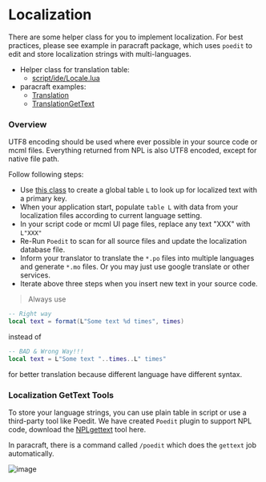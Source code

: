 # Localization

There are some helper class for you to implement localization. For best practices, please see example in paracraft package, which uses `poedit` to edit and store localization strings with multi-languages.

- Helper class for translation table:
  - [script/ide/Locale.lua](https://github.com/NPLPackages/main/tree/master/script/ide/Locale.lua)
- paracraft examples:
  - [Translation](https://github.com/NPLPackages/paracraft/tree/master/script/apps/Aries/Creator/Game/Common/Translation.lua)
  - [TranslationGetText](https://github.com/NPLPackages/paracraft/tree/master/script/apps/Aries/Creator/Game/Common/TranslationGetText.lua)

### Overview
UTF8 encoding should be used where ever possible in your source code or mcml files. Everything returned from NPL is also UTF8 encoded, except for native file path. 

Follow following steps:
- Use [this class](https://github.com/NPLPackages/main/tree/master/script/ide/Locale.lua) to create a global table `L` to look up for localized text with a primary key. 
- When your application start, populate `table L` with data from your localization files according to current language setting. 
- In your script code or mcml UI page files, replace any text "XXX" with `L"XXX"`
- Re-Run `Poedit` to scan for all source files and update the localization database file.
- Inform your translator to translate the `*.po` files into multiple languages and generate `*.mo` files. Or you may just use google translate or other services.
- Iterate above three steps when you insert new text in your source code. 

> Always use 
```lua
-- Right way
local text = format(L"Some text %d times", times)
``` 
instead of 
```lua
-- BAD & Wrong Way!!!
local text = L"Some text "..times..L" times"
```
for better translation because different language have different syntax. 


### Localization GetText Tools
To store your language strings, you can use plain table in script or use a third-party tool like Poedit. We have created `Poedit` plugin to support NPL code, download the [NPLgettext](https://github.com/LiXizhi/NPLgettext) tool here. 

In paracraft, there is a command called `/poedit` which does the `gettext` job automatically. 

![image](https://cloud.githubusercontent.com/assets/94537/19267027/0b8fed48-8fdf-11e6-8eb2-727e17ecb614.png)
